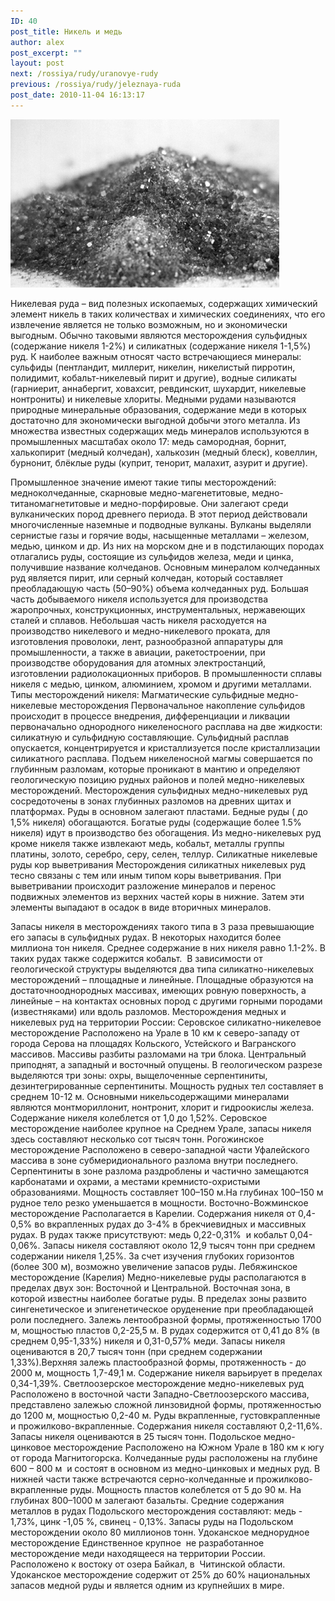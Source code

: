 ```yaml
---
ID: 40
post_title: Никель и медь
author: alex
post_excerpt: ""
layout: post
next: /rossiya/rudy/uranovye-rudy
previous: /rossiya/rudy/jeleznaya-ruda
post_date: 2010-11-04 16:13:17
---
```


 

![](/img/book/534.jpg)

Никелевая руда – вид полезных ископаемых, содержащих химический элемент никель в таких количествах и химических соединениях, что его извлечение является не только возможным, но и экономически выгодным. Обычно таковыми являются месторождения сульфидных (содержание никеля 1-2%) и силикатных (содержание никеля 1-1,5%) руд. К наиболее важным относят часто встречающиеся минералы: сульфиды (пентландит, миллерит, никелин, никелистый пирротин, полидимит, кобальт-никелевый пирит и другие), водные силикаты (гарниерит, аннабергит, ховахсит, ревдинскит, шухардит, никелевые нонтрониты) и никелевые хлориты. Медными рудами называются природные минеральные образования, содержание меди в которых достаточно для экономически выгодной добычи этого металла. Из множества известных содержащих медь минералов используются в промышленных масштабах около 17: медь самородная, борнит, халькопирит (медный колчедан), халькозин (медный блеск), ковеллин, бурнонит, блёклые руды (куприт, тенорит, малахит, азурит и другие).
  
Промышленное значение имеют такие типы месторождений: медноколчеданные, скарновые медно-магенетитовые, медно-титаномагнетитовые и медно-порфировые. 
Они залегают среди вулканических пород древнего периода. В этот период действовали многочисленные наземные и подводные вулканы. Вулканы выделяли сернистые газы и горячие воды, насыщенные металлами – железом, медью, цинком и др. Из них на морском дне и в подстилающих породах отлагались руды, состоящие из сульфидов железа, меди и цинка, получившие название колчеданов. Основным минералом колчеданных руд является пирит, или серный колчедан, который составляет преобладающую часть (50–90%) объема колчеданных руд. 
Большая часть добываемого никеля используется для производства жаропрочных, конструкционных, инструментальных, нержавеющих сталей и сплавов. Небольшая часть никеля расходуется на производство никелевого и медно-никелевого проката, для изготовления проволоки, лент, разнообразной аппаратуры для промышленности, а также в авиации, ракетостроении, при производстве оборудования для атомных электростанций, изготовлении радиолокационных приборов. В промышленности сплавы никеля с медью, цинком, алюминием, хромом и другими металлами. 
Типы месторождений никеля: 
Магматические сульфидные медно-никелевые месторождения
Первоначальное накопление сульфидов происходит в процессе внедрения, дифференциации и ликвации первоначально однородного никеленосного расплава на две жидкости: силикатную и сульфидную составляющие. Сульфидный расплав опускается, концентрируется и кристаллизуется после кристаллизации силикатного расплава. Подъем никеленосной магмы совершается по глубинным разломам, которые проникают в мантию и определяют геологическую позицию рудных районов и полей медно-никелевых месторождений. Месторождения сульфидных медно-никелевых руд сосредоточены в зонах глубинных разломов на древних щитах и платформах. Руды в основном залегают пластами.
Бедные руды ( до 1,5% никеля) обогащаются. Богатые руды (содержащие более 1.5% никеля) идут в производство без обогащения. Из медно-никелевых руд кроме никеля также извлекают медь, кобальт, металлы группы платины, золото, серебро, серу, селен, теллур.
Силикатные никелевые руды кор выветривания
Месторождения силикатных никелевых руд тесно связаны с тем или иным типом коры выветривания. При выветривании происходит разложение минералов и перенос подвижных элементов из верхних частей коры в нижние. Затем эти элементы выпадают в осадок в виде вторичных минералов. 
  
Запасы никеля в месторождениях такого типа в 3 раза превышающие его запасы в сульфидных рудах. В некоторых находится более миллиона тон никеля. Среднее содержание в них никеля равно 1.1-2%. В таких рудах также содержится кобальт.&nbsp;
В зависимости от геологической структуры выделяются два типа силикатно-никелевых месторождений – площадные и линейные. Площадные образуются на достаточнооднородных массивах, имеющих ровную поверхность, а линейные – на контактах основных пород с другими горными породами (известняками) или вдоль разломов. 
Месторождения медных и никелевых руд на территории России:
Серовское силикатно-никелевое месторождение
Расположено на Урале в 10 км к северо-западу от города Серова на площадях Кольского, Устейского и Вагранского массивов. Массивы разбиты разломами на три блока. Центральный приподнят, а западный и восточный опущены. В геологическом разрезе выделяются три зоны: охры, выщелоченные серпентиниты, дезинтегрированные серпентиниты.
Мощность рудных тел составляет в среднем 10-12 м. Основными никельсодержащими минералами являются монтмориллонит, нонтронит, хлорит и гидроокислы железа. Содержание никеля колеблется от 1,0 до 1,52%. Серовское месторождение наиболее крупное на Среднем Урале, запасы никеля здесь составляют несколько сот тысяч тонн. 
Рогожинское месторождение
Расположено в северо-западной части Уфалейского массива в зоне субмеридионального разлома внутри последнего. Серпентиниты в зоне разлома раздроблены и частично замещаются карбонатами и охрами, а местами кремнисто-охристыми образованиями. Мощность составляет 100–150 м.На глубинах 100–150 м рудное тело резко уменьшается в мощности. 
Восточно-Вожминское месторождение
Располагается в Карелии. Содержания никеля от 0,4-0,5% во вкрапленных рудах до 3-4% в брекчиевидных и массивных рудах. В рудах также присутствуют: медь 0,22-0,31%&nbsp; и кобальт 0,04-0,06%. Запасы никеля составляют около 12,9 тысяч тонн при среднем содержании никеля 1,25%. За счет изучения глубоких горизонтов (более 300 м), возможно увеличение запасов руды. 
Лебяжинское месторождение (Карелия)
Медно-никелевые руды располагаются в пределах двух зон: Восточной и Центральной. Восточная зона, в которой известны наиболее богатые руды. В пределах зоны развито сингенетическое и эпигенетическое оруденение при преобладающей роли последнего. Залежь лентообразной формы, протяженностью 1700 м, мощностью пластов 0,2-25,5 м. В рудах содержится от 0,41 до 8% (в среднем 0,95-1,33%) никеля и 0,31-0,57% меди. Запасы никеля оцениваются в 20,7 тысяч тонн (при среднем содержании 1,33%).Верхняя залежь пластообразной формы, протяженность - до 2000 м, мощность 1,7-49,1 м. Содержание никеля варьирует в пределах 0,34-1,39%. 
Светлоозерское месторождение медно-никелевых руд
Расположено в восточной части Западно-Светлоозерского массива, представлено залежью сложной линзовидной формы, протяженностью до 1200 м, мощностью 0,2-40 м. Руды вкрапленные, густовкрапленные и прожилково-вкрапленные. Содержания никеля составляют 0,2-11,6%. Запасы никеля оцениваются в 25 тысяч тонн. 
Подольское медно-цинковое месторождение
Расположено на Южном Урале в 180 км к югу от города Магнитогорска. Колчеданные руды расположены на глубине 600 – 800 м&nbsp; и состоят в основном из медно-цинковых и медных руд. В нижней части также встречаются серно-колчеданные и прожилково-вкрапленные руды. Мощность пластов колеблется от 5 до 90 м. На глубинах 800–1000 м залегают базальты. Средние содержания металлов в рудах Подольского месторождения составляют: медь - 1,73%, цинк -1,05 %, свинец - 0,13%. Запасы руды на Подольском месторождении около 80 миллионов тонн. 
Удоканское меднорудное месторождение
Единственное крупное &nbsp;не разработанное месторождение меди находящееся на территории России. Расположено к востоку от озера Байкал, в&nbsp; Читинской области. Удоканское месторождение содержит от 25% до 60% национальных запасов медной руды и является одним из крупнейших в мире.